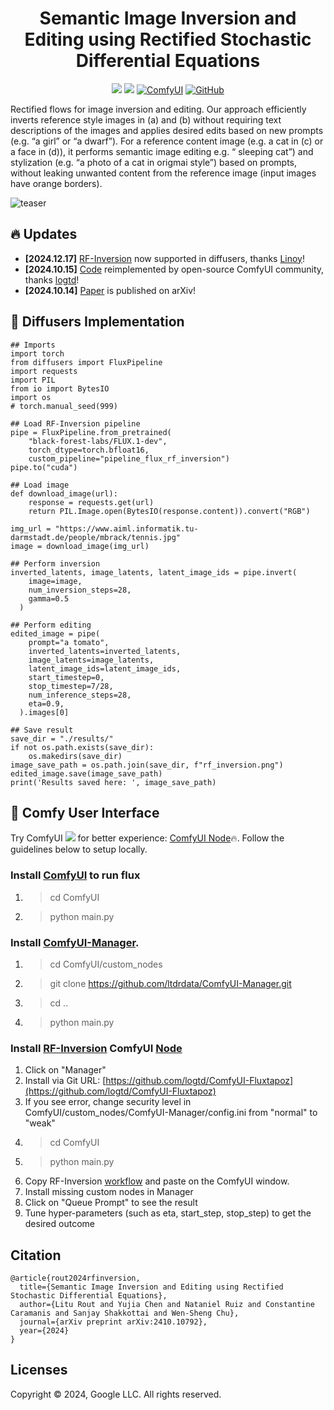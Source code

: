 <div align="center">
<h1>Semantic Image Inversion and Editing using Rectified Stochastic Differential Equations</h1>

<a href='https://rf-inversion.github.io/'><img src='https://img.shields.io/badge/Project-Page-green'></a>
<a href='https://arxiv.org/pdf/2410.10792'><img src='https://img.shields.io/badge/ArXiv-Preprint-red'></a>
[![ComfyUI](https://img.shields.io/badge/ComfyUI-Demo-blue)](https://github.com/logtd/ComfyUI-Fluxtapoz)
[![GitHub](https://img.shields.io/github/stars/LituRout/RF-Inversion?style=social)](https://github.com/LituRout/RF-Inversion)
</div>


Rectified flows for image inversion and editing. Our approach efficiently inverts reference style images in (a) and (b) without requiring text descriptions of the images and applies desired edits based on new prompts (e.g. “a girl” or “a dwarf”). For a reference content image (e.g. a cat in (c) or a face in (d)), it performs semantic image editing  e.g. “ sleeping cat”) and stylization (e.g. “a photo of a cat in origmai style”) based on prompts, without leaking unwanted content from the reference image (input images have orange borders).

![teaser](./data/main.png)


## 🔥 Updates
- **[2024.12.17]** [RF-Inversion](https://github.com/huggingface/diffusers/pull/9816) now supported in diffusers, thanks [Linoy](https://github.com/linoytsaban)!
- **[2024.10.15]** [Code](https://github.com/logtd/ComfyUI-Fluxtapoz) reimplemented by open-source ComfyUI community, thanks [logtd](https://github.com/logtd)!
- **[2024.10.14]** [Paper](https://arxiv.org/pdf/2410.10792) is published on arXiv!


## 🚀 Diffusers Implementation
```
## Imports
import torch
from diffusers import FluxPipeline
import requests
import PIL
from io import BytesIO
import os
# torch.manual_seed(999)

## Load RF-Inversion pipeline
pipe = FluxPipeline.from_pretrained(
    "black-forest-labs/FLUX.1-dev",
    torch_dtype=torch.bfloat16,
    custom_pipeline="pipeline_flux_rf_inversion")
pipe.to("cuda")

## Load image
def download_image(url):
    response = requests.get(url)
    return PIL.Image.open(BytesIO(response.content)).convert("RGB")

img_url = "https://www.aiml.informatik.tu-darmstadt.de/people/mbrack/tennis.jpg"
image = download_image(img_url)

## Perform inversion
inverted_latents, image_latents, latent_image_ids = pipe.invert(
    image=image, 
    num_inversion_steps=28, 
    gamma=0.5
  )

## Perform editing
edited_image = pipe(
    prompt="a tomato",
    inverted_latents=inverted_latents,
    image_latents=image_latents,
    latent_image_ids=latent_image_ids,
    start_timestep=0,
    stop_timestep=7/28,
    num_inference_steps=28,
    eta=0.9,    
  ).images[0]

## Save result
save_dir = "./results/"
if not os.path.exists(save_dir):
    os.makedirs(save_dir)
image_save_path = os.path.join(save_dir, f"rf_inversion.png")
edited_image.save(image_save_path)
print('Results saved here: ', image_save_path)
```


## 🚀 Comfy User Interface
Try ComfyUI <a href='https://github.com/comfyanonymous/ComfyUI'><img src='https://img.shields.io/github/stars/comfyanonymous/ComfyUI'></a> for better experience:
[ComfyUI Node](https://github.com/logtd/ComfyUI-Fluxtapoz)🔥. Follow the guidelines below to setup locally.

### Install [ComfyUI](https://comfyanonymous.github.io/ComfyUI_examples/flux/) to run flux
1. > cd ComfyUI
2. > python main.py

### Install [ComfyUI-Manager](https://github.com/ltdrdata/ComfyUI-Manager). 
1. > cd ComfyUI/custom_nodes
2. > git clone https://github.com/ltdrdata/ComfyUI-Manager.git
3. > cd ..
4. > python main.py

### Install [RF-Inversion](https://rf-inversion.github.io/) ComfyUI [Node](https://github.com/logtd/ComfyUI-Fluxtapoz)
1. Click on "Manager"
2. Install via Git URL: [https://github.com/logtd/ComfyUI-Fluxtapoz](https://github.com/logtd/ComfyUI-Fluxtapoz)
3. If you see error, change security level in ComfyUI/custom_nodes/ComfyUI-Manager/config.ini from "normal" to "weak"
4. > cd ComfyUI
5. > python main.py
6. Copy RF-Inversion [workflow](https://github.com/logtd/ComfyUI-Fluxtapoz/blob/main/example_workflows/example_rf_inversion_updated.json) and paste on the ComfyUI window.
7. Install missing custom nodes in Manager
8. Click on "Queue Prompt" to see the result
9. Tune hyper-parameters (such as eta, start_step, stop_step) to get the desired outcome

## Citation

```
@article{rout2024rfinversion,
  title={Semantic Image Inversion and Editing using Rectified Stochastic Differential Equations},
  author={Litu Rout and Yujia Chen and Nataniel Ruiz and Constantine Caramanis and Sanjay Shakkottai and Wen-Sheng Chu},
  journal={arXiv preprint arXiv:2410.10792},
  year={2024}
}
```

<!-- ## Star History

[![Star History Chart](https://api.star-history.com/svg?repos=LituRout/RB-Modulation&type=Date)](https://star-history.com/#LituRout/RB-Modulation&Date) -->

## Licenses

Copyright © 2024, Google LLC. All rights reserved.
